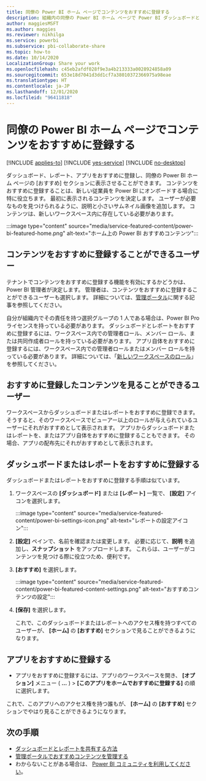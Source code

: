```yaml
---
title: 同僚の Power BI ホーム ページでコンテンツをおすすめに登録する
description: 組織内の同僚の Power BI ホーム ページで Power BI ダッシュボードとレポートをおすすめに登録する方法。
author: maggiesMSFT
ms.author: maggies
ms.reviewer: nikhilga
ms.service: powerbi
ms.subservice: pbi-collaborate-share
ms.topic: how-to
ms.date: 10/14/2020
LocalizationGroup: Share your work
ms.openlocfilehash: c45eb2afdf028f9e3a4b213333a0028924858a09
ms.sourcegitcommit: 653e18d7041d3dd1cf7a38010372366975a98eae
ms.translationtype: HT
ms.contentlocale: ja-JP
ms.lasthandoff: 12/01/2020
ms.locfileid: "96411818"
---
```

# <a name="feature-content-on-colleagues-power-bi-home-page"></a>同僚の Power BI ホーム ページでコンテンツをおすすめに登録する

[!INCLUDE [applies-to](../includes/applies-to.md)] [!INCLUDE [yes-service](../includes/yes-service.md)] [!INCLUDE [no-desktop](../includes/no-desktop.md)]

ダッシュボード、レポート、アプリをおすすめに登録し、同僚の Power BI ホーム ページの [おすすめ] セクションに表示させることができます。 コンテンツをおすすめに登録することは、新しい従業員を Power BI にオンボードする場合に特に役立ちます。 最初に表示されるコンテンツを決定します。 ユーザーが必要なものを見つけられるように、説明と小さいサムネイル画像を追加します。 コンテンツは、新しいワークスペース内に存在している必要があります。

:::image type="content" source="media/service-featured-content/power-bi-featured-home.png" alt-text="ホーム上の Power BI おすすめコンテンツ":::

## <a name="who-can-feature-content"></a>コンテンツをおすすめに登録することができるユーザー

テナントでコンテンツをおすすめに登録する機能を有効にするかどうかは、Power BI 管理者が決定します。 管理者は、コンテンツをおすすめに登録することができるユーザーも選択します。 詳細については、[管理ポータル](../admin/service-admin-portal.md#featured-content)に関する記事を参照してください。

自分が組織内でその責任を持つ選択グループの 1 人である場合は、Power BI Pro ライセンスを持っている必要があります。 ダッシュボードとレポートをおすすめに登録するには、ワークスペース内での管理者ロール、メンバー ロール、または共同作成者ロールを持っている必要があります。 アプリ自体をおすすめに登録するには、ワークスペース内での管理者ロールまたはメンバー ロールを持っている必要があります。 詳細については、「[新しいワークスペースのロール](service-new-workspaces.md#roles-in-the-new-workspaces)」を参照してください。

## <a name="who-sees-featured-content"></a>おすすめに登録したコンテンツを見ることができるユーザー

ワークスペースからダッシュボードまたはレポートをおすすめに登録できます。 そうすると、そのワークスペースでビューアー以上のロールが与えられているユーザーにそれがおすすめとして表示されます。 アプリからダッシュボードまたはレポートを、またはアプリ自体をおすすめに登録することもできます。 その場合、アプリの配布先にそれがおすすめとして表示されます。

## <a name="feature-a-dashboard-or-report"></a>ダッシュボードまたはレポートをおすすめに登録する

ダッシュボードまたはレポートをおすすめに登録する手順は似ています。

1. ワークスペースの **[ダッシュボード]** または **[レポート]** 一覧で、 **[設定]** アイコンを選択します。

    :::image type="content" source="media/service-featured-content/power-bi-settings-icon.png" alt-text="レポートの設定アイコン":::

2. **[設定]** ペインで、名前を確認または変更します。 必要に応じて、**説明** を追加し、**スナップショット** をアップロードします。 これらは、ユーザーがコンテンツを見つける際に役立つため、便利です。

3. **[おすすめ]** を選択します。

    :::image type="content" source="media/service-featured-content/power-bi-featured-content-settings.png" alt-text="おすすめコンテンツの設定":::

4. **[保存]** を選択します。

    これで、このダッシュボードまたはレポートへのアクセス権を持つすべてのユーザーが、 **[ホーム]** の **[おすすめ]** セクションで見ることができるようになります。

## <a name="feature-an-app"></a>アプリをおすすめに登録する

- アプリをおすすめに登録するには、アプリのワークスペースを開き、 **[オプション]** メニュー ( **...** ) > **[このアプリをホームでおすすめに登録する]** の順に選択します。

これで、このアプリへのアクセス権を持つ誰もが、 **[ホーム]** の **[おすすめ]** セクションでやはり見ることができるようになります。

## <a name="next-steps"></a>次の手順

* [ダッシュボードとレポートを共有する方法](../collaborate-share/service-how-to-collaborate-distribute-dashboards-reports.md)
* [管理ポータルでおすすめコンテンツを管理する](../admin/service-admin-portal.md#manage-featured-content)
* わからないことがある場合は、 [Power BI コミュニティを利用してください](https://community.powerbi.com/)。
